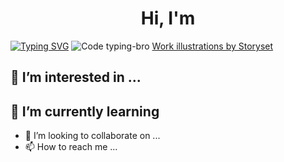  # <div align=center >Hi, I'm</div>
 [![Typing SVG](https://readme-typing-svg.herokuapp.com?size=40&color=1EA715&vCenter=true&lines=Mount-Blanc)](https://git.io/typing-svg)
 ![Code typing-bro](https://user-images.githubusercontent.com/102170589/172969233-4c962a6b-4953-486c-a66e-386a85b205d5.svg)
<a href="https://storyset.com/work">Work illustrations by Storyset</a>
##  👀 I’m interested in ...
## 🌱 I’m currently learning
- 💞️ I’m looking to collaborate on ...
- 📫 How to reach me ...

<!---
Mount-Blanc/Mount-Blanc is a ✨ special ✨ repository because its `README.md` (this file) appears on your GitHub profile.
You can click the Preview link to take a look at your changes.
--->

